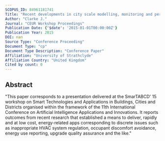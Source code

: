 ```yaml
---
SCOPUS_ID: 84961181741
Title: "Recent developments in city scale modelling, monitoring and performance information delivery"
Author: "Clarke J."
Journal: "CEUR Workshop Proceedings"
Publication Date: {'$date': '2015-01-01T00:00:00Z'}
Publication Year: 2015
DOI: nan
Source Type: "Conference Proceeding"
Document Type: "cp"
Document Type Description: "Conference Paper"
Affiliation: "University of Strathclyde"
Affiliation Country: "United Kingdom"
Cited by count: 0
---
```


## Abstract
"This paper corresponds to a presentation delivered at the SmarTABCD' 15 workshop on Smart Technologies and Applications in Buildings, Cities and Districts organised within the framework of the 11th International Conference on Artificial Intelligence Applications and Innovations. It reports outcomes from recent research that established a means to deliver, rapidly and at low cost, energy-related apps corresponding to discrete issues such as inappropriate HVAC system regulation, occupant discomfort avoidance, energy use reporting, upgrade quality assurance and the like."
